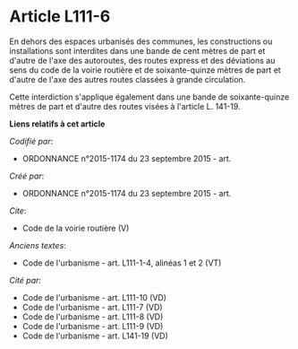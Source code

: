 # Article L111-6

En dehors des espaces urbanisés des communes, les constructions ou installations sont interdites dans une bande de cent
mètres de part et d'autre de l'axe des autoroutes, des routes express et des déviations au sens du code de la voirie routière
et de soixante-quinze mètres de part et d'autre de l'axe des autres routes classées à grande circulation.

Cette interdiction s'applique également dans une bande de soixante-quinze mètres de part et d'autre des routes visées à
l'article L. 141-19.

**Liens relatifs à cet article**

_Codifié par_:

  - ORDONNANCE n°2015-1174 du 23 septembre 2015 - art.

_Créé par_:

  - ORDONNANCE n°2015-1174 du 23 septembre 2015 - art.

_Cite_:

  - Code de la voirie routière (V)

_Anciens textes_:

  - Code de l'urbanisme - art. L111-1-4, alinéas 1 et 2 (VT)

_Cité par_:

  - Code de l'urbanisme - art. L111-10 (VD)
  - Code de l'urbanisme - art. L111-7 (VD)
  - Code de l'urbanisme - art. L111-8 (VD)
  - Code de l'urbanisme - art. L111-9 (VD)
  - Code de l'urbanisme - art. L141-19 (VD)
